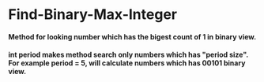 # Find-Binary-Max-Integer
#### Method for looking number which has the bigest count of 1 in binary view. 

#### int period makes method search only numbers which has "period size". For example period = 5, will calculate numbers which has 00101 binary view.

